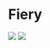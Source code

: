 # Fiery

![](https://travis-ci.org/JamesRagnar/Fiery.svg?branch=devel)
![](https://coveralls.io/repos/github/JamesRagnar/Fiery/badge.svg?branch=devel)
